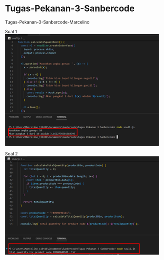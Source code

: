 # Tugas-Pekanan-3-Sanbercode
Tugas-Pekanan-3-Sanbercode-Marcelino

Soal 1
![image](https://github.com/marcelino230/Tugas-Pekanan-3-Sanbercode/blob/main/resultsoal1.png)

Soal 2
![image](https://github.com/marcelino230/Tugas-Pekanan-3-Sanbercode/blob/main/resultsoal2.png)
